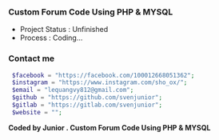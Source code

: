 ### Custom Forum Code Using PHP & MYSQL
+ Project Status : Unfinished
+ Process : Coding...
### Contact me

```php
 $facebook = "https://facebook.com/100012668051362";
 $instagram = "https://www.instagram.com/sho_ox/";
 $email = "lequangvy812@gmail.com";
 $github = "https://github.com/svenjunior";
 $gitlab = "https://gitlab.com/svenjunior";
 $website = "";
```
**Coded by Junior . Custom Forum Code Using PHP & MYSQL**
 
